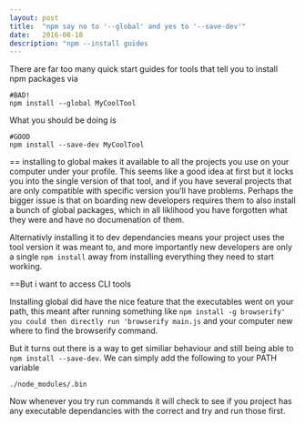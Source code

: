 ```yaml
---
layout: post
title:  "npm say no to '--global' and yes to '--save-dev'"
date:   2016-08-18
description: "npm --install guides
---
```


There are far too many quick start guides for tools that tell you to install npm packages via

```
#BAD!
npm install --global MyCoolTool
```

What you should be doing is

```
#GOOD
npm install --save-dev MyCoolTool
```

==
installing to global makes it available to all the projects you use on your computer under your profile. This seems like a good idea at first but it locks you into the single version of that tool, and if you have several projects that are only compatible with specific version you'll have problems. Perhaps the bigger issue is that on boarding new developers requires them to also install a bunch of global packages, which in all liklihood you have forgotten what they were and have no documenation of them.

Alternativly installing it to dev dependancies means your project uses the tool version it was meant to, and more importantly new developers are only a single `npm install` away from installing everything they need to start working.



==But i want to access CLI tools

Installing global did have the nice feature that the executables went on your path, this meant after running something like `npm install -g browserify' you could then directly run 'browserify main.js` and your computer new where to find the browserify command. 

But it turns out there is a way to get similiar behaviour and still being able to `npm install --save-dev`. We can simply add the following to your PATH variable
```
./node_modules/.bin
```

Now whenever you try run commands it will check to see if you project has any executable dependancies with the correct and try and run those first.


